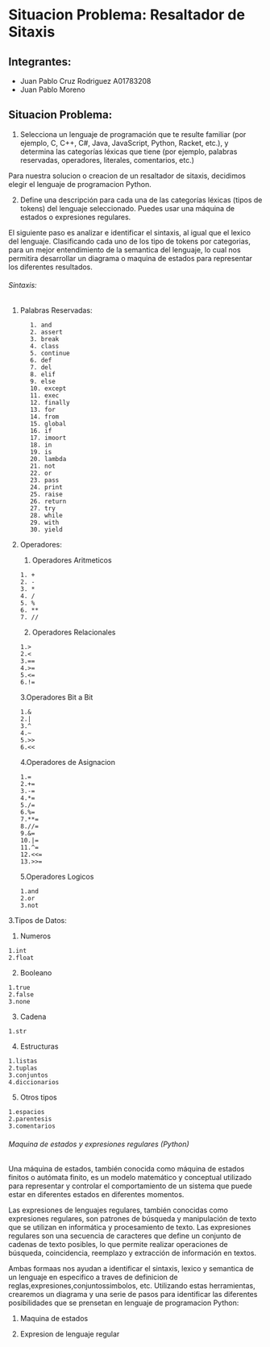 # Situacion Problema: Resaltador de Sitaxis

## Integrantes:
- Juan Pablo Cruz Rodriguez A01783208   
- Juan Pablo Moreno  

## Situacion Problema:

1. Selecciona un lenguaje de programación que te resulte familiar (por ejemplo, C, C++, C#, Java, JavaScript, Python, Racket, etc.), y determina las categorías léxicas que tiene (por ejemplo, palabras reservadas, operadores, literales, comentarios, etc.)

Para nuestra solucion o creacion de un resaltador de sitaxis, decidimos elegir el lenguaje de programacion Python.

2. Define una descripción para cada una de las categorías léxicas (tipos de tokens) del lenguaje seleccionado. Puedes usar una máquina de estados o expresiones regulares.

El siguiente paso es analizar e identificar el sintaxis, al igual que el lexico del lenguaje. Clasificando cada uno de los tipo de tokens por categorias, para un mejor entendimiento de la semantica del lenguaje, lo cual nos permitira desarrollar un diagrama o maquina de estados para representar los diferentes resultados.

###### Sintaxis:

1. Palabras Reservadas: 

~~~
      1. and
      2. assert
      3. break 
      4. class
      5. continue
      6. def
      7. del 
      8. elif 
      9. else 
      10. except
      11. exec
      12. finally
      13. for
      14. from
      15. global
      16. if
      17. imoort
      18. in
      19. is
      20. lambda
      21. not
      22. or
      23. pass
      24. print
      25. raise
      26. return
      27. try
      28. while
      29. with
      30. yield
~~~

2. Operadores:
   
   1. Operadores Aritmeticos
   ~~~
   1. +
   2. -
   3. *
   4. /
   5. %
   6. **
   7. //
   ~~~
   2. Operadores Relacionales
   ~~~
   1.>
   2.<
   3.==
   4.>=
   5.<=
   6.!=
   ~~~
   3.Operadores Bit a Bit
   ~~~
   1.&
   2.|
   3.^
   4.~
   5.>>
   6.<<
   ~~~
   4.Operadores de Asignacion
   ~~~
   1.=
   2.+=
   3.-=
   4.*=
   5./=
   6.%=
   7.**=
   8.//=
   9.&=
   10.|=
   11.^=
   12.<<=
   13.>>=
   ~~~
   5.Operadores Logicos
   ~~~
   1.and
   2.or
   3.not
   ~~~

3.Tipos de Datos:
   1. Numeros
   ~~~
   1.int
   2.float
   ~~~
   2. Booleano
   ~~~
   1.true
   2.false
   3.none
   ~~~
   3. Cadena
   ~~~
   1.str
   ~~~
   4. Estructuras
   ~~~
   1.listas
   2.tuplas
   3.conjuntos
   4.diccionarios
   ~~~
   5. Otros tipos
   ~~~
   1.espacios
   2.parentesis
   3.comentarios
   ~~~

###### Maquina de estados y expresiones regulares (Python)

Una máquina de estados, también conocida como máquina de estados finitos o autómata finito, es un modelo matemático y conceptual utilizado para representar y controlar el comportamiento de un sistema que puede estar en diferentes estados en diferentes momentos.

Las expresiones de lenguajes regulares, también conocidas como expresiones regulares, son patrones de búsqueda y manipulación de texto que se utilizan en informática y procesamiento de texto. Las expresiones regulares son una secuencia de caracteres que define un conjunto de cadenas de texto posibles, lo que permite realizar operaciones de búsqueda, coincidencia, reemplazo y extracción de información en textos.

Ambas formaas nos ayudan a identificar el sintaxis, lexico y semantica de un lenguaje en especifico a traves de definicion de reglas,expresiones,conjuntossimbolos, etc. Utilizando estas herramientas, crearemos un diagrama y una serie de pasos para identificar las diferentes posibilidades que se prensetan en lenguaje de programacion Python:

1. Maquina de estados


2. Expresion de lenguaje regular

